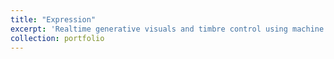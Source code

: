 ```yaml
---
title: "Expression"
excerpt: 'Realtime generative visuals and timbre control using machine learning pose recognition(PoseNet)<br/><video preload="none" autoplay="" loop="" muted="" playsinline="" poster="/images/500x300.png" style="max-width: 200px;"><source src="./images/tn_expression.mp4" type="video/mp4"></video>'
collection: portfolio
---
```


